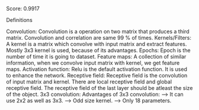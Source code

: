 Score: 0.9917

Definitions

Convolution:
            Convolution is a operation on two matrix that produces a third matrix.
            Convolution and correlation are same 99 % of times.
Kernels/Filters:
            A kernel is a matrix which convolve with input matrix and extract features.
            Mostly 3x3 kernel is used, because of its advantages.
Epochs:
       Epoch is the number of time it is going to dataset.
Feature maps:
       A collection of similar information, when we convolve input matrix with kernel, 
       we get feature maps.
Activation function: 
      Relu is the default activation function. It is used to enhance the network.
Receptive field:
      Receptive field is the convolution of input matrix and kernel. There are local
      receptive field and global receptive field. The receptive field of the last 
      layer should be atleast the size of the object.
3x3 convolution:
      Advantages of 3x3 convolution:
      --> It can use 2x2 as well as 3x3.
      --> Odd size kernel.
      --> Only 18 parameters.

